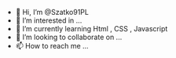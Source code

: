 - 👋 Hi, I’m @Szatko91PL
- 👀 I’m interested in ...
- 🌱 I’m currently learning Html , CSS , Javascript
- 💞️ I’m looking to collaborate on ...
- 📫 How to reach me ...

<!---
Szatko91PL/Szatko91PL is a ✨ special ✨ repository because its `README.md` (this file) appears on your GitHub profile.
You can click the Preview link to take a look at your changes.
--->
